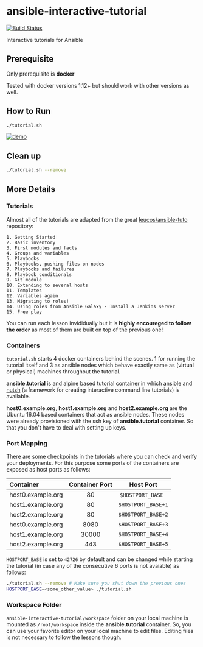 # ansible-interactive-tutorial

[![Build Status](https://travis-ci.org/turkenh/ansible-interactive-tutorial.svg?branch=master)](https://travis-ci.org/turkenh/ansible-interactive-tutorial)

Interactive tutorials for Ansible

## Prerequisite

Only prerequisite is **docker**

Tested with docker versions 1.12+ but should work with other versions as well.

## How to Run

```bash
./tutorial.sh
```

[![demo](https://asciinema.org/a/QGAeQ47mpB01947hy9fxDCuHR.png)](https://asciinema.org/a/QGAeQ47mpB01947hy9fxDCuHR?autoplay=1)

## Clean up

```bash
./tutorial.sh --remove
```

## More Details

### Tutorials

Almost all of the tutorials are adapted from the great [leucos/ansible-tuto](https://github.com/leucos/ansible-tuto) repository:

```
1. Getting Started
2. Basic inventory
3. First modules and facts
4. Groups and variables
5. Playbooks
6. Playbooks, pushing files on nodes
7. Playbooks and failures
8. Playbook conditionals
9. Git module
10. Extending to several hosts
11. Templates
12. Variables again
13. Migrating to roles!
14. Using roles from Ansible Galaxy - Install a Jenkins server
15. Free play
```

You can run each lesson invididually but it is **highly encoureged to follow the order** as most of them are built on top of the previous one!


### Containers

`tutorial.sh` starts 4 docker containers behind the scenes. 1 for running the tutorial itself and 3 as ansible nodes which behave exactly same as (virtual or physical) machines throughout the tutorial. 

**ansible.tutorial** is and alpine based tutorial container in which ansible and [nutsh](https://github.com/turkenh/nutsh) (a framework for creating interactive command line tutorials) is available.

**host0.example.org**, **host1.example.org** and **host2.example.org** are the Ubuntu 16.04 based containers that act as ansible nodes. These nodes were already provisioned with the ssh key of **ansible.tutorial** container. So that you don't have to deal with setting up keys.

### Port Mapping

There are some checkpoints in the tutorials where you can check and verify your deployments. For this purpose some ports of the containers are exposed as host ports as follows:

Container|Container Port|Host Port   
:---|:---:|:---:
host0.example.org|80|`$HOSTPORT_BASE`  
host1.example.org|80|`$HOSTPORT_BASE+1`
host2.example.org|80|`$HOSTPORT_BASE+2`
host0.example.org|8080|`$HOSTPORT_BASE+3`
host1.example.org|30000|`$HOSTPORT_BASE+4`
host2.example.org|443|`$HOSTPORT_BASE+5`

`HOSTPORT_BASE` is set to `42726` by default and can be changed while starting the tutorial (in case any of the consecutive 6 ports is not avaiable) as follows:

```bash
./tutorial.sh --remove # Make sure you shut down the previous ones
HOSTPORT_BASE=<some_other_value> ./tutorial.sh
```

### Workspace Folder
`ansible-interactive-tutorial/workspace` folder on your local machine is mounted as `/root/workspace` inside the **ansible.tutorial** container. So, you can use your favorite editor on your local machine to edit files. Editing files is not necessary to follow the lessons though.





